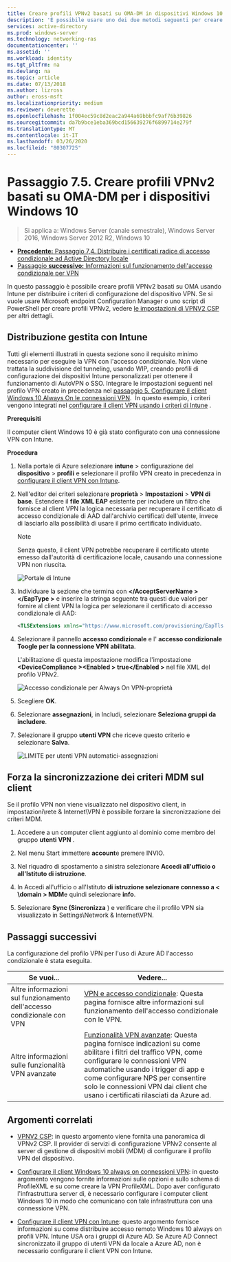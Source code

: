 ```yaml
---
title: Creare profili VPNv2 basati su OMA-DM in dispositivi Windows 10
description: 'È possibile usare uno dei due metodi seguenti per creare profili VPNv2 basati su OMA-DM. '
services: active-directory
ms.prod: windows-server
ms.technology: networking-ras
documentationcenter: ''
ms.assetid: ''
ms.workload: identity
ms.tgt_pltfrm: na
ms.devlang: na
ms.topic: article
ms.date: 07/13/2018
ms.author: lizross
author: eross-msft
ms.localizationpriority: medium
ms.reviewer: deverette
ms.openlocfilehash: 1f004ec59c8d2eac2a944a69bbbfc9af76b39826
ms.sourcegitcommit: da7b9bce1eba369bcd156639276f6899714e279f
ms.translationtype: MT
ms.contentlocale: it-IT
ms.lasthandoff: 03/26/2020
ms.locfileid: "80307725"
---
```

# <a name="step-75-create-oma-dm-based-vpnv2-profiles-to-windows-10-devices"></a>Passaggio 7.5. Creare profili VPNv2 basati su OMA-DM per i dispositivi Windows 10

>Si applica a: Windows Server (canale semestrale), Windows Server 2016, Windows Server 2012 R2, Windows 10

- [**Precedente:** Passaggio 7,4. Distribuire i certificati radice di accesso condizionale ad Active Directory locale](vpn-deploy-cond-access-root-cert-to-on-premise-ad.md)
- [Passaggio **successivo:** Informazioni sul funzionamento dell'accesso condizionale per VPN](https://docs.microsoft.com/windows/access-protection/vpn/vpn-conditional-access)

In questo passaggio è possibile creare profili VPNv2 basati su OMA usando Intune per distribuire i criteri di configurazione del dispositivo VPN. Se si vuole usare Microsoft endpoint Configuration Manager o uno script di PowerShell per creare profili VPNv2, vedere [le impostazioni di VPNV2 CSP](https://docs.microsoft.com/windows/client-management/mdm/vpnv2-csp) per altri dettagli. 

## <a name="managed-deployment-using-intune"></a>Distribuzione gestita con Intune

Tutti gli elementi illustrati in questa sezione sono il requisito minimo necessario per eseguire la VPN con l'accesso condizionale. Non viene trattata la suddivisione del tunneling, usando WIP, creando profili di configurazione dei dispositivi Intune personalizzati per ottenere il funzionamento di AutoVPN o SSO. Integrare le impostazioni seguenti nel profilo VPN creato in precedenza nel [passaggio 5. Configurare il client Windows 10 Always On le connessioni VPN](always-on-vpn/deploy/vpn-deploy-client-vpn-connections.md).  In questo esempio, i criteri vengono integrati nel [configurare il client VPN usando i criteri di Intune](always-on-vpn/deploy/vpn-deploy-client-vpn-connections.md#configure-the-vpn-client-by-using-intune) . 

**Prerequisiti**

Il computer client Windows 10 è già stato configurato con una connessione VPN con Intune.   


**Procedura**

1. Nella portale di Azure selezionare **intune** > configurazione del **dispositivo** > **profili** e selezionare il profilo VPN creato in precedenza in [configurare il client VPN con Intune](always-on-vpn/deploy/vpn-deploy-client-vpn-connections.md#configure-the-vpn-client-by-using-intune).
    
2. Nell'editor dei criteri selezionare **proprietà** > **Impostazioni** > **VPN di base**. Estendere il **file XML EAP** esistente per includere un filtro che fornisce al client VPN la logica necessaria per recuperare il certificato di accesso condizionale di AAD dall'archivio certificati dell'utente, invece di lasciarlo alla possibilità di usare il primo certificato individuato.

    >[!NOTE]
    >Senza questo, il client VPN potrebbe recuperare il certificato utente emesso dall'autorità di certificazione locale, causando una connessione VPN non riuscita.

    ![Portale di Intune](../../media/Always-On-Vpn/intune-eap-xml.png)

3. Individuare la sezione che termina con **\</AcceptServerName >\</EapType >** e inserire la stringa seguente tra questi due valori per fornire al client VPN la logica per selezionare il certificato di accesso condizionale di AAD:

    ```XML
    <TLSExtensions xmlns="https://www.microsoft.com/provisioning/EapTlsConnectionPropertiesV2"><FilteringInfo xmlns="https://www.microsoft.com/provisioning/EapTlsConnectionPropertiesV3"><EKUMapping><EKUMap><EKUName>AAD Conditional Access</EKUName><EKUOID>1.3.6.1.4.1.311.87</EKUOID></EKUMap></EKUMapping><ClientAuthEKUList Enabled="true"><EKUMapInList><EKUName>AAD Conditional Access</EKUName></EKUMapInList></ClientAuthEKUList></FilteringInfo></TLSExtensions>
    ```

4. Selezionare il pannello **accesso condizionale** e l' **accesso condizionale Toogle per la connessione VPN** **abilitata**.
   
   L'abilitazione di questa impostazione modifica l'impostazione **\<DeviceCompliance >\<Enabled > true\</Enabled >** nel file XML del profilo VPNv2.

    ![Accesso condizionale per Always On VPN-proprietà](../../media/Always-On-Vpn/vpn-conditional-access-azure-ad.png)

5. Scegliere **OK**.

6. Selezionare **assegnazioni**, in Includi, selezionare **Seleziona gruppi da includere**.

7. Selezionare il gruppo **utenti VPN** che riceve questo criterio e selezionare **Salva**.

    ![LIMITE per utenti VPN automatici-assegnazioni](../../media/Always-On-Vpn/cap-for-auto-vpn-users-assignments.png)

## <a name="force-mdm-policy-sync-on-the-client"></a>Forza la sincronizzazione dei criteri MDM sul client

Se il profilo VPN non viene visualizzato nel dispositivo client, in impostazioni\\rete & Internet\\VPN è possibile forzare la sincronizzazione dei criteri MDM.

1. Accedere a un computer client aggiunto al dominio come membro del gruppo **utenti VPN** .

2. Nel menu Start immettere **account**e premere INVIO.

3. Nel riquadro di spostamento a sinistra selezionare **Accedi all'ufficio o all'Istituto di istruzione**.

4. In Accedi all'ufficio o all'Istituto **di istruzione selezionare connesso a < \domain > MDM**e quindi selezionare **info**.

5. Selezionare **Sync (Sincronizza** ) e verificare che il profilo VPN sia visualizzato in Settings\\Network & Internet\\VPN.


## <a name="next-steps"></a>Passaggi successivi

La configurazione del profilo VPN per l'uso di Azure AD l'accesso condizionale è stata eseguita. 

|Se vuoi...  |Vedere...  |
|---------|---------|
|Altre informazioni sul funzionamento dell'accesso condizionale con VPN  |[VPN e accesso condizionale](https://docs.microsoft.com/windows/access-protection/vpn/vpn-conditional-access): Questa pagina fornisce altre informazioni sul funzionamento dell'accesso condizionale con le VPN.      |
|Altre informazioni sulle funzionalità VPN avanzate  |[Funzionalità VPN avanzate](always-on-vpn/deploy/always-on-vpn-adv-options.md#advanced-vpn-features): Questa pagina fornisce indicazioni su come abilitare i filtri del traffico VPN, come configurare le connessioni VPN automatiche usando i trigger di app e come configurare NPS per consentire solo le connessioni VPN dai client che usano i certificati rilasciati da Azure ad.        |


## <a name="related-topics"></a>Argomenti correlati

- [VPNV2 CSP](https://msdn.microsoft.com/windows/hardware/commercialize/customize/mdm/vpnv2-csp): in questo argomento viene fornita una panoramica di VPNv2 CSP. Il provider di servizi di configurazione VPNv2 consente al server di gestione di dispositivi mobili (MDM) di configurare il profilo VPN del dispositivo.

- [Configurare il client Windows 10 always on connessioni VPN](https://docs.microsoft.com/windows-server/remote/remote-access/vpn/always-on-vpn/deploy/vpn-deploy-client-vpn-connections): in questo argomento vengono fornite informazioni sulle opzioni e sullo schema di ProfileXML e su come creare la VPN ProfileXML. Dopo aver configurato l'infrastruttura server di, è necessario configurare i computer client Windows 10 in modo che comunicano con tale infrastruttura con una connessione VPN. 

- [Configurare il client VPN con Intune](https://docs.microsoft.com/windows-server/remote/remote-access/vpn/always-on-vpn/deploy/vpn-deploy-client-vpn-connections#configure-the-vpn-client-by-using-intune): questo argomento fornisce informazioni su come distribuire accesso remoto Windows 10 always on profili VPN. Intune USA ora i gruppi di Azure AD. Se Azure AD Connect sincronizzato il gruppo di utenti VPN da locale a Azure AD, non è necessario configurare il client VPN con Intune.
